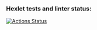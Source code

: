### Hexlet tests and linter status:
[![Actions Status](https://github.com/omnidark/python-project-lvl1/workflows/hexlet-check/badge.svg)](https://github.com/omnidark/python-project-lvl1/actions)